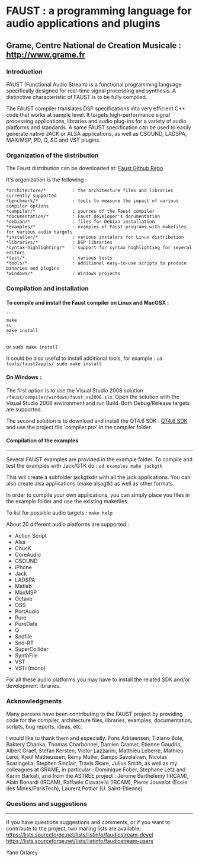 # FAUST : a programming language for audio applications and plugins
## Grame, Centre National de Creation Musicale : http://www.grame.fr

### Introduction

FAUST (Functional Audio Stream) is a functional programming
language specifically designed for real-time signal processing and
synthesis. A distinctive characteristic of FAUST is to be fully
compiled. 

The FAUST compiler translates DSP specifications into
very efficient C++ code that works at sample level. It targets
high-performance signal processing applications, libraries and
audio plug-ins for a variety of audio platforms and standards. A
same FAUST specification can be used to easily generate native
JACK or ALSA applications, as well as CSOUND, LADSPA, MAX/MSP, PD,
Q, SC and VST plugins. 


### Organization of the distribution

The Faust distribution can be downloaded at: [Faust Github Repo](https://github.com/grame-cncm/faust)

It's organization is the following :

	*architecture/*          : the architecture files and libraries currently supported
	*benchmark/*             : tools to measure the impact of various compiler options
	*compiler/*              : sources of the Faust compiler
	*documentation/*         : Faust developer's documentation
	*debian/*                : files for Debian installation
	*examples/*              : examples of Faust programs with makefiles for various audio targets
	*installer/*             : various instalers for Linux distribution
	*libraries/*             : DSP libraries
	*syntax-highlighting/*   : support for syntax highlighting for several editors
	*test/*                  : various tests
	*tools/*                 : additional easy-to-use scripts to produce binaries and plugins
	*windows/*               : Windows projects


### Compilation and installation

#### To compile and install the Faust compiler on Linux and MacOSX : 
	```
	make
	su
	make install
	```
or
	```
	sudo make install
	```

It could be also useful to install additional tools, for example :
	```
	cd tools/faust2appls/
	sudo make install
	```
	
#### On Windows :

The first option is to use the Visual Studio 2008 solution
`/faust/compiler/windows/faust_vs2008.sln`. Open the solution with
the Visual Studio 2008 environment and run Build. Both
Debug/Release targets are supported.

The second solution is to download and install the QT4.6 SDK : 
	[QT4.6 SDK](http://qt.nokia.com/downloads/sdk-windows-cpp)
and use the project file 'compiler.pro' in the compiler folder.


#### Compilation of the examples
-------------------------------
Several FAUST examples are provided in the example folder. To
compile and test the examples with Jack/GTK do :
	```
	cd examples
	make jackgtk
	```

This will create a subfolder jackgtkdir with all the jack
applications. You can also create alsa applications (make alsagtk)
as well as other formats.

In order to compile your own applications, you can simply place you
files in the example folder and use the existing makefiles.

To list for possible audio targets :
	```
	make help
	```

About 20 different audio platforms are supported : 

- Action Script
- Alsa
- ChucK
- CoreAudio
- CSOUND
- iPhone
- Jack
- LADSPA
- Matlab
- MaxMSP
- Octave
- OSS
- PortAudio
- Pure
- PureData
- Q
- Sndfile
- Snd-RT
- SuperCollider
- SynthFile
- VST
- VSTi (mono)

For all these audio platforms you may have to install the related
SDK and/or development libraries.

### Acknowledgments

Many persons have been contributing to the FAUST project by
providing code for the compiler, architecture files, libraries,
examples, documentation, scripts, bug reports, ideas, etc. 

I would like to thank them and especially: Fons Adriaensen, Tiziano
Bole, Baktery Chanka, Thomas Charbonnel, Damien Cramet, Etienne
Gaudrin, Albert Graef, Stefan Kersten, Victor Lazzarini, Matthieu
Leberre, Mathieu Leroi, Kjetil Matheussen, Remy Muller, Sampo
Savolainen, Nicolas Scaringella, Stephen Sinclair, Travis Skare,
Julius Smith, as well as my colleagues at GRAME, in particular :
Dominique Fober, Stephane Letz and Karim Barkati, and from the
ASTREE project : Jerome Barthelemy (IRCAM), Alain Bonardi (IRCAM),
Raffaele Ciavarella (IRCAM), Pierre Jouvelot (Ecole des
Mines/ParisTech), Laurent Pottier (U. Saint-Etienne)


### Questions and suggestions
----------------------------

If you have questions suggestions and comments, or if you want to 
contribute to the project, two mailing lists are available:
https://lists.sourceforge.net/lists/listinfo/faudiostream-devel
https://lists.sourceforge.net/lists/listinfo/faudiostream-users

Yann Orlarey

